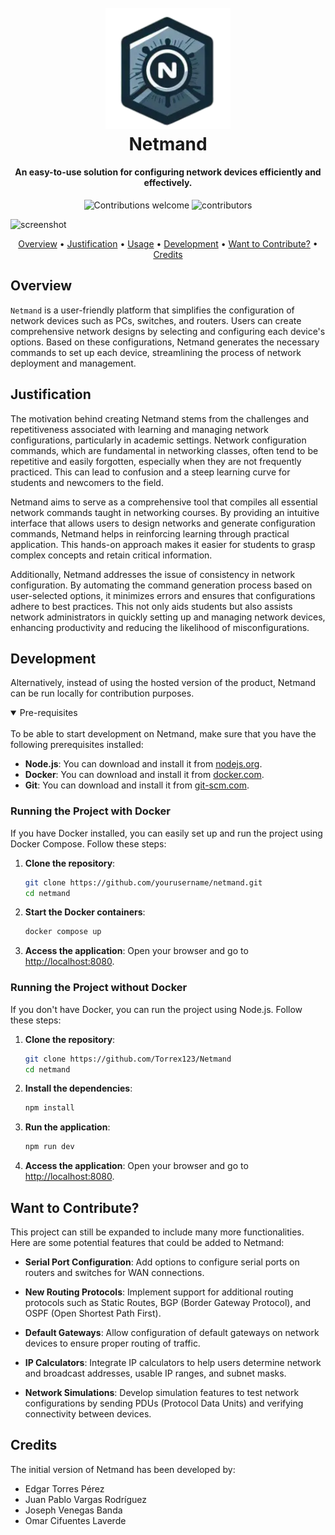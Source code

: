 <h1 align="center">
  <br>
  <img src="https://github.com/Torrex123/Netmand/blob/main/public/assets/Logo.png" alt="Markdownify" width="200">
  <br>
  Netmand
  <br>
</h1>

<h4 align="center">An easy-to-use solution for configuring network devices efficiently and effectively.</h4>

<p align="center">
    <img src="https://img.shields.io/badge/contributions-welcome-orange.svg" alt="Contributions welcome">
    <img src="https://img.shields.io/github/contributors-anon/Torrex123/Netmand?color=yellow&style=flat-square" alt="contributors" style="height: 20px;">
</p>

![screenshot](https://github.com/Torrex123/Netmand/assets/92010526/8d57c78e-791a-4eec-b320-f86c2c0b180d)

<p align="center">
  <a href="#overview">Overview</a> •
  <a href="#justification">Justification</a> •
  <a href="#usage">Usage</a> •
  <a href="#development">Development</a> •
  <a href="#want-to-contribute">Want to Contribute?</a> •
  <a href="#credits">Credits</a>
</p>

## Overview

`Netmand` is a user-friendly platform that simplifies the configuration of network devices such as PCs, switches, and routers. Users can create comprehensive network designs by selecting and configuring each device's options. Based on these configurations, Netmand generates the necessary commands to set up each device, streamlining the process of network deployment and management.

## Justification

The motivation behind creating Netmand stems from the challenges and repetitiveness associated with learning and managing network configurations, particularly in academic settings. Network configuration commands, which are fundamental in networking classes, often tend to be repetitive and easily forgotten, especially when they are not frequently practiced. This can lead to confusion and a steep learning curve for students and newcomers to the field.

Netmand aims to serve as a comprehensive tool that compiles all essential network commands taught in networking courses. By providing an intuitive interface that allows users to design networks and generate configuration commands, Netmand helps in reinforcing learning through practical application. This hands-on approach makes it easier for students to grasp complex concepts and retain critical information.

Additionally, Netmand addresses the issue of consistency in network configuration. By automating the command generation process based on user-selected options, it minimizes errors and ensures that configurations adhere to best practices. This not only aids students but also assists network administrators in quickly setting up and managing network devices, enhancing productivity and reducing the likelihood of misconfigurations.

## Development

Alternatively, instead of using the hosted version of the product, Netmand can be run locally for contribution purposes.

<details open>
<summary>
Pre-requisites
</summary> <br />
To be able to start development on Netmand, make sure that you have the following prerequisites installed:

- **Node.js**: You can download and install it from [nodejs.org](https://nodejs.org/).
- **Docker**: You can download and install it from [docker.com](https://www.docker.com/).
- **Git**: You can download and install it from [git-scm.com](https://git-scm.com/).
</details>

### Running the Project with Docker

If you have Docker installed, you can easily set up and run the project using Docker Compose. Follow these steps:

1. **Clone the repository**:
   ```sh
   git clone https://github.com/yourusername/netmand.git
   cd netmand
   ```

2. **Start the Docker containers**:
   ```sh
   docker compose up
   ```

3. **Access the application**:
   Open your browser and go to [http://localhost:8080](http://localhost:8080/).

### Running the Project without Docker

If you don't have Docker, you can run the project using Node.js. Follow these steps:

1. **Clone the repository**:
   ```sh
   git clone https://github.com/Torrex123/Netmand
   cd netmand
   ```

2. **Install the dependencies**:
   ```sh
   npm install
   ```

3. **Run the application**:
   ```sh
   npm run dev
   ```

4. **Access the application**:
   Open your browser and go to [http://localhost:8080](http://localhost:8080/).
</details>

## Want to Contribute?

This project can still be expanded to include many more functionalities. Here are some potential features that could be added to Netmand:

- **Serial Port Configuration**: 
  Add options to configure serial ports on routers and switches for WAN connections.

- **New Routing Protocols**: 
  Implement support for additional routing protocols such as Static Routes, BGP (Border Gateway Protocol), and OSPF (Open Shortest Path First).

- **Default Gateways**: 
  Allow configuration of default gateways on network devices to ensure proper routing of traffic.

- **IP Calculators**: 
  Integrate IP calculators to help users determine network and broadcast addresses, usable IP ranges, and subnet masks.

- **Network Simulations**: 
  Develop simulation features to test network configurations by sending PDUs (Protocol Data Units) and verifying connectivity between devices.

## Credits

The initial version of Netmand has been developed by:

- Edgar Torres Pérez
- Juan Pablo Vargas Rodríguez
- Joseph Venegas Banda 
- Omar Cifuentes Laverde
